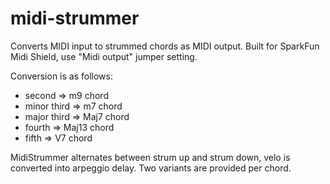 # midi-strummer
Converts MIDI input to strummed chords as MIDI output.
Built for SparkFun Midi Shield, use "Midi output" jumper setting.

Conversion is as follows:
* second      => m9 chord
* minor third => m7 chord
* major third => Maj7 chord
* fourth      => Maj13 chord
* fifth       => V7 chord

MidiStrummer alternates between strum up and strum down, velo is converted into arpeggio delay.
Two variants are provided per chord.
